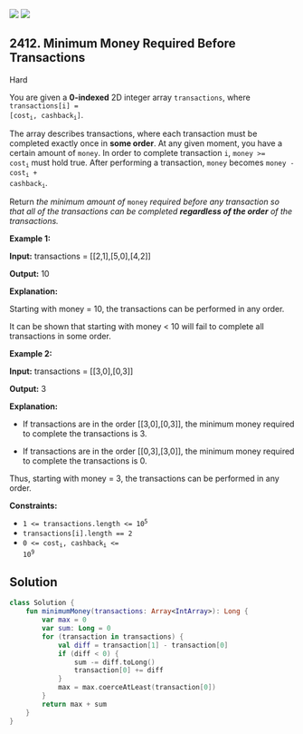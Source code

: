 [![](https://img.shields.io/github/stars/javadev/LeetCode-in-Kotlin?label=Stars&style=flat-square)](https://github.com/javadev/LeetCode-in-Kotlin)
[![](https://img.shields.io/github/forks/javadev/LeetCode-in-Kotlin?label=Fork%20me%20on%20GitHub%20&style=flat-square)](https://github.com/javadev/LeetCode-in-Kotlin/fork)

## 2412\. Minimum Money Required Before Transactions

Hard

You are given a **0-indexed** 2D integer array `transactions`, where <code>transactions[i] = [cost<sub>i</sub>, cashback<sub>i</sub>]</code>.

The array describes transactions, where each transaction must be completed exactly once in **some order**. At any given moment, you have a certain amount of `money`. In order to complete transaction `i`, <code>money >= cost<sub>i</sub></code> must hold true. After performing a transaction, `money` becomes <code>money - cost<sub>i</sub> + cashback<sub>i</sub></code>.

Return _the minimum amount of_ `money` _required before any transaction so that all of the transactions can be completed **regardless of the order** of the transactions._

**Example 1:**

**Input:** transactions = \[\[2,1],[5,0],[4,2]]

**Output:** 10

**Explanation:**

Starting with money = 10, the transactions can be performed in any order.

It can be shown that starting with money < 10 will fail to complete all transactions in some order. 

**Example 2:**

**Input:** transactions = \[\[3,0],[0,3]]

**Output:** 3

**Explanation:**

- If transactions are in the order [[3,0],[0,3]], the minimum money required to complete the transactions is 3.

- If transactions are in the order [[0,3],[3,0]], the minimum money required to complete the transactions is 0.

Thus, starting with money = 3, the transactions can be performed in any order. 

**Constraints:**

*   <code>1 <= transactions.length <= 10<sup>5</sup></code>
*   `transactions[i].length == 2`
*   <code>0 <= cost<sub>i</sub>, cashback<sub>i</sub> <= 10<sup>9</sup></code>

## Solution

```kotlin
class Solution {
    fun minimumMoney(transactions: Array<IntArray>): Long {
        var max = 0
        var sum: Long = 0
        for (transaction in transactions) {
            val diff = transaction[1] - transaction[0]
            if (diff < 0) {
                sum -= diff.toLong()
                transaction[0] += diff
            }
            max = max.coerceAtLeast(transaction[0])
        }
        return max + sum
    }
}
```